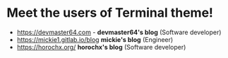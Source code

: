 # Meet the users of Terminal theme!
- https://devmaster64.com - **devmaster64's blog** (Software developer)
- https://mickie1.gitlab.io/blog **mickie's blog** (Engineer)
- https://horochx.org/ **horochx's blog** (Software developer)

<!--
TEMPLATE:

- https://radoslawkoziel.pl — **Radek Kozieł** (Software designer and developer)

-->
